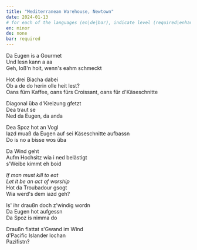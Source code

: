 ```yaml
---
title: "Mediterranean Warehouse, Newtown"
date: 2024-01-13
# for each of the languages (en|de|bar), indicate level (required|enhancing|minor|none)
en: minor
de: none
bar: required
---
```

Da Eugen is a Gourmet  
Und lesn kann a aa  
Geh, loß'n hoit, wenn's eahm schmeckt

Hot drei Biacha dabei  
Ob a de do herin olle heit lest?  
Oans fürn Kaffee, oans fürs Croissant, oans für d'Käseschnitte

Diagonal üba d'Kreizung gfetzt  
Dea traut se  
Ned da Eugen, da anda

Dea Spoz hot an Vogl  
Iazd muaß da Eugen auf sei Käseschnitte aufbassn  
Do is no a bisse wos üba

Da Wind geht  
Aufm Hochsitz wia i ned belästigt  
s'Weibe kimmt eh boid

*If man must kill to eat  
Let it be an act of worship*  
Hot da Troubadour gsogt  
Wia werd's dem iazd geh?

Is' ihr draußn doch z'windig wordn  
Da Eugen hot aufgessn  
Da Spoz is nimma do

Draußn flattat s'Gwand im Wind  
d'Pacific Islander lochan  
Pazifistn?